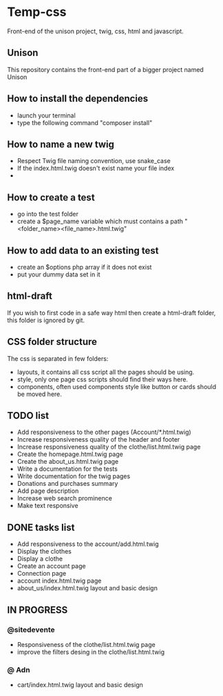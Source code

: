 # Temp-css
Front-end of the unison project, twig, css, html and javascript.

## Unison
This repository contains the front-end part of a bigger project named Unison

## How to install the dependencies
 - launch your terminal
 - type the following command "composer install"

## How to name a new twig 
 - Respect Twig file naming convention, use snake_case
 - If the index.html.twig doesn't exist name your file index
 - 

## How to create a test
 - go into the test folder
 - create a $page_name variable which must contains a path "<folder_name><file_name>.html.twig"

## How to add data to an existing test
 - create an $options php array if it does not exist
 - put your dummy data set in it

## html-draft
If you wish to first code in a safe way html then create a html-draft folder,
this folder is ignored by git.

## CSS folder structure
The css is separated in few folders:
 - layouts, it contains all css script all the pages should be using.
 - style, only one page css scripts should find their ways here.
 - components, often used components style like button or cards should be moved here.

## TODO list
 - Add responsiveness to the other pages (Account/*.html.twig)
 - Increase responsiveness quality of the header and footer
 - Increase responsiveness quality of the clothe/list.html.twig page
 - Create the homepage.html.twig page
 - Create the about_us.html.twig page
 - Write a documentation for the tests
 - Write documentation for the twig pages
 - Donations and purchases summary
 - Add page description
 - Increase web search prominence
 - Make text responsive


## DONE tasks list
 - Add responsiveness to the account/add.html.twig
 - Display the clothes
 - Display a clothe
 - Create an account page
 - Connection page
 - account index.html.twig page
 - about_us/index.html.twig layout and basic design  

## IN PROGRESS

### @sitedevente
 - Responsiveness of the clothe/list.html.twig page
 - improve the filters desing in the clothe/list.html.twig 

### @ Adn
 - cart/index.html.twig layout and basic design

